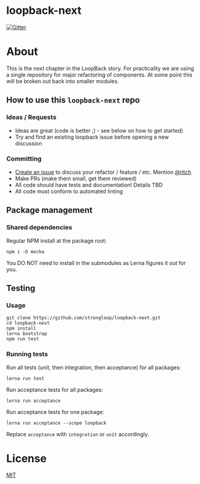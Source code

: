 # loopback-next

[![Gitter](https://img.shields.io/gitter/room/nwjs/nw.js.svg)](https://gitter.im/strongloop/loopback)

# About

This is the next chapter in the LoopBack story. For practicality we are using a single repository for major refactoring of components. At some point this will be broken out back into smaller modules.

## How to use this `loopback-next` repo

### Ideas / Requests

 - Ideas are great (code is better ;) - see below on how to get started)
 - Try and find an existing loopback issue before opening a new discussion

### Committing

 - [Create an issue](https://github.com/strongloop/loopback-next/issues) to discuss your refactor / feature / etc. Mention [@ritch](http://github.com/ritch)
 - Make PRs (make them small, get them reviewed)
 - All code should have tests and documentation! Details TBD
 - All code must conform to automated linting

## Package management

### Shared dependencies

Regular NPM install at the package root:

```
npm i -D mocha
```

You DO NOT need to install in the submodules as Lerna figures it out for you.

## Testing

### Usage

```shell
git clone https://github.com/strongloop/loopback-next.git
cd loopback-next
npm install
lerna bootstrap
npm run test
```

### Running tests

Run all tests (unit, then integration, then acceptance) for all packages:

```shell
lerna run test
```

Run acceptance tests for all packages:

```shell
lerna run acceptance
```

Run acceptance tests for one package:

```shell
lerna run acceptance --scope loopback
```

Replace `acceptance` with `integration` or `unit` accordingly.

# License

[MIT](https://github.com/strongloop/loopback-next/blob/master/LICENSE)
